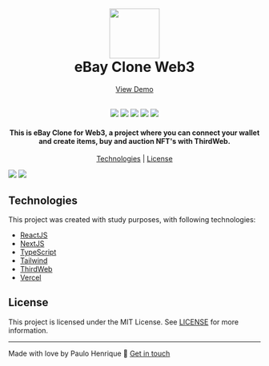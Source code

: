 <h1 align="center">
  <img src="https://i.imgur.com/2Ie7am2.png" width="100px">
  <br/>
  eBay Clone Web3
</h1>

<p align="center">
  <a href="https://ebay-clone-web3.vercel.app/">View Demo</a>
</p>

<p align="center">
  <br/>
  <img src="https://img.shields.io/github/languages/top/PauloRev/ebay-clone-web3">
  <img src="https://img.shields.io/github/issues/PauloRev/ebay-clone-web3">
  <img src="https://img.shields.io/github/forks/PauloRev/ebay-clone-web3">
  <img src="https://img.shields.io/github/stars/PauloRev/ebay-clone-web3">
  <img src="https://img.shields.io/github/license/PauloRev/ebay-clone-web3">
</p>

<h4 align="center">
  This is eBay Clone for Web3, a project where you can connect your wallet and create items, buy and auction NFT's with ThirdWeb.
</h4>

<p align="center">
  <a href="#technologies">Technologies</a> | <a href="#license">License</a>
</p>

<img src="https://i.imgur.com/l34wOlc.png">
<img src="https://i.imgur.com/6lE367S.png">

## Technologies

This project was created with study purposes, with following technologies:

- [ReactJS](https://reactjs.org)
- [NextJS](https://nextjs.org)
- [TypeScript](https://www.typescriptlang.org/)
- [Tailwind](https://tailwindcss.com/)
- [ThirdWeb](https://thirdweb.com/)
- [Vercel](https://vercel.com/)

## License

This project is licensed under the MIT License. See [LICENSE](https://opensource.org/licenses/MIT) for more information.

___

Made with love by Paulo Henrique :wave: [Get in touch](https://github.com/PauloRev)
